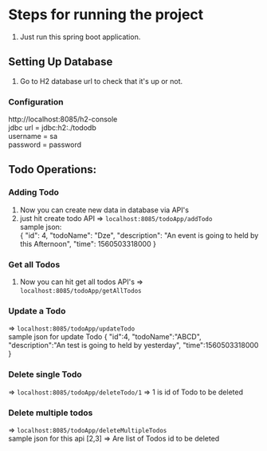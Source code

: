 # Steps for running the project

1. Just run this spring boot application.

## Setting Up Database
1. Go to H2 database url to check that it's up or not.

### Configuration  
   http://localhost:8085/h2-console <br/>
   jdbc url = jdbc:h2:./tododb <br/>
   username = sa <br/>
   password = password <br/>
   
## Todo Operations:

### Adding Todo
1. Now you can create new data in database via API's
2. just hit create todo API
    => `localhost:8085/todoApp/addTodo` <br/>
    sample json:    
    {
        "id": 4,
        "todoName": "Dze",
        "description": "An event is going to held by this Afternoon",
        "time": 1560503318000
    }

### Get all Todos
1. Now you can hit get all todos API's
   => `localhost:8085/todoApp/getAllTodos`
     
### Update a Todo 
   => `localhost:8085/todoApp/updateTodo` <br/>
    sample json for update Todo
     {
     	"id":4,
     	"todoName":"ABCD",
     	"description":"An test is going to held by yesterday",
     	"time":1560503318000
     }
     
### Delete single Todo
   => `localhost:8085/todoApp/deleteTodo/1`
   => 1 is id of Todo to be deleted
    

### Delete multiple todos 
   => `localhost:8085/todoApp/deleteMultipleTodos` </br>
     sample json for this api
       [2,3] => Are list of Todos id to be deleted
 
        
    
   
   

